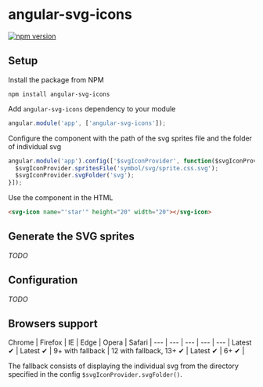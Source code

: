 # angular-svg-icons

[![npm version](https://badge.fury.io/js/angular-svg-icons.svg)](https://badge.fury.io/js/angular-svg-icons)

## Setup

Install the package from NPM

```
npm install angular-svg-icons
```

Add `angular-svg-icons` dependency to your module

``` js
angular.module('app', ['angular-svg-icons']);
```

Configure the component with the path of the svg sprites file and the folder of individual svg

``` js
angular.module('app').config(['$svgIconProvider', function($svgIconProvider){
  $svgIconProvider.spritesFile('symbol/svg/sprite.css.svg');
  $svgIconProvider.svgFolder('svg');
}]);
```

Use the component in the HTML

``` html
<svg-icon name="'star'" height="20" width="20"></svg-icon>
```

## Generate the SVG sprites

*TODO*

## Configuration

*TODO*

## Browsers support

Chrome | Firefox | IE | Edge | Opera | Safari |
--- | --- | --- | --- | --- |
Latest ✔ | Latest ✔ | 9+ with fallback | 12 with fallback, 13+ ✔ | Latest ✔ | 6+ ✔ |

The fallback consists of displaying the individual svg from the directory specified in the config `$svgIconProvider.svgFolder()`.